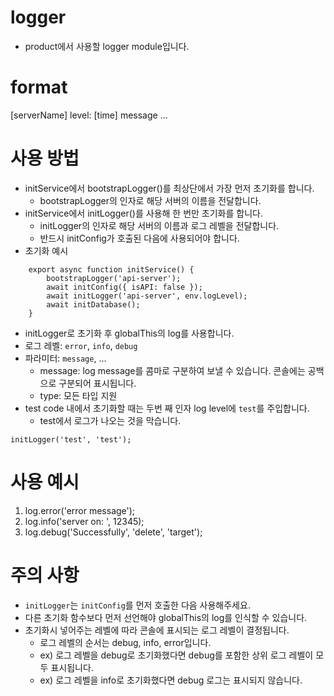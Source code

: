 # logger
- product에서 사용할 logger module입니다.

# format
[serverName] level: [time] message ...

# 사용 방법
- initService에서 bootstrapLogger()를 최상단에서 가장 먼저 초기화를 합니다.
    - bootstrapLogger의 인자로 해당 서버의 이름을 전달합니다.
- initService에서 initLogger()를 사용해 한 번만 초기화를 합니다.
    - initLogger의 인자로 해당 서버의 이름과 로그 레벨을 전달합니다.
    - 반드시 initConfig가 호출된 다음에 사용되어야 합니다.
- 초기화 예시
```
    export async function initService() {
        bootstrapLogger('api-server');
        await initConfig({ isAPI: false });
        await initLogger('api-server', env.logLevel);
        await initDatabase();
    }
```
- initLogger로 초기화 후 globalThis의 log를 사용합니다.
- 로그 레벨: `error`, `info`, `debug`
- 파라미터: `message`, ...
    - message: log message를 콤마로 구분하여 보낼 수 있습니다. 콘솔에는 공백으로 구분되어 표시됩니다. 
    - type: 모든 타입 지원
- test code 내에서 초기화할 때는 두번 째 인자 log level에 `test`를 주입합니다.
	- test에서 로그가 나오는 것을 막습니다.
```
initLogger('test', 'test');
```


# 사용 예시
1. log.error('error message');
2. log.info('server on: ', 12345);
3. log.debug('Successfully', 'delete', 'target');

# 주의 사항
- `initLogger`는 `initConfig`를 먼저 호출한 다음 사용해주세요. 
- 다른 초기화 함수보다 먼저 선언해야 globalThis의 log를 인식할 수 있습니다.
- 초기화시 넣어주는 레벨에 따라 콘솔에 표시되는 로그 레벨이 결정됩니다.
    - 로그 레벨의 순서는 debug, info, error입니다.
    - ex) 로그 레벨을 debug로 초기화했다면 debug를 포함한 상위 로그 레벨이 모두 표시됩니다.
    - ex) 로그 레벨을 info로 초기화했다면 debug 로그는 표시되지 않습니다.
